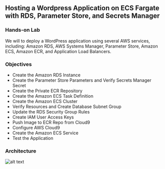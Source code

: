 ## Hosting a Wordpress Application on ECS Fargate with RDS, Parameter Store, and Secrets Manager

### Hands-on Lab

We will to deploy a WordPress application using several AWS services, including: Amazon RDS, AWS Systems Manager, Parameter Store, Amazon ECS, Amazon ECR, and Application Load Balancers.

### Objectives

- Create the Amazon RDS Instance
- Create the Parameter Store Parameters and Verify Secrets Manager Secret
- Create the Private ECR Repository
- Create the Amazon ECS Task Definition
- Create the Amazon ECS Cluster
- Verify Resources and Create Database Subnet Group
- Update the RDS Security Group Rules
- Create IAM User Access Keys
- Push Image to ECR Repo from Cloud9
- Configure AWS Cloud9
- Create the Amazon ECS Service
- Test the Application

### Architecture
![alt text](https://github.com/TristanLinoD/AWS/blob/main/WordpressOnFargateWithRDS/Architectures/WordpressOnFargateWithRDS.png)
